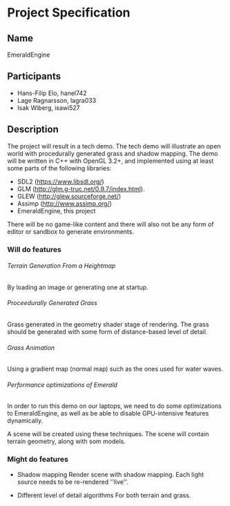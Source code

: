 # Project Specification

## Name
EmeraldEngine

## Participants

* Hans-Filip Elo, hanel742
* Lage Ragnarsson, lagra033
* Isak Wiberg, isawi527

## Description

The project will result in a tech demo. The tech demo will illustrate an open world with procedurally generated grass and shadow mapping. The demo will be written in C++ with OpenGL 3.2+, and implemented using at least some parts of the following libraries:

* SDL2 (https://www.libsdl.org/)
* GLM (http://glm.g-truc.net/0.9.7/index.html).
* GLEW (http://glew.sourceforge.net/)
* Assimp (http://www.assimp.org/)
* EmeraldEngine, this project

There will be no game-like content and there will also not be any form of editor or sandbox to generate environments.


### Will do features

###### Terrain Generation From a Heightmap
By loading an image or generating one at startup.
###### Proceedurally Generated Grass
Grass generated in the geometry shader stage of rendering. The grass should be generated with some form of distance-based level of detail.
###### Grass Animation
Using a gradient map (normal map) such as the ones used for water waves.
###### Performance optimizations of Emerald
In order to run this demo on our laptops, we need to do some optimizations to EmeraldEngine, as well as be able to disable GPU-intensive features dynamically. 

A scene will be created using these techniques. The scene will contain terrain geometry, along with som models.

### Might do features

* Shadow mapping
Render scene with shadow mapping. Each light source needs to be re-rendered ''live''.

* Different level of detail algorithms
For both terrain and grass.
